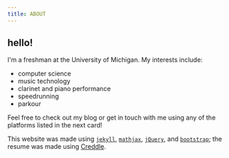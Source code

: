 ```yaml
---
title: ABOUT
---
```

## hello!
I'm a freshman at the University of Michigan. My interests include:

* computer science
* music technology
* clarinet and piano performance
* speedrunning
* parkour

Feel free to check out my blog or get in touch with me using any of the platforms listed in the next card!

This website was made using [`jekyll`](https://jekyllrb.com/), [`mathjax`](https://www.mathjax.org/), [`jQuery`](http://jquery.com), and [`bootstrap`](http://getbootstrap.com/); the resume was made using [Creddle](http://creddle.io).
